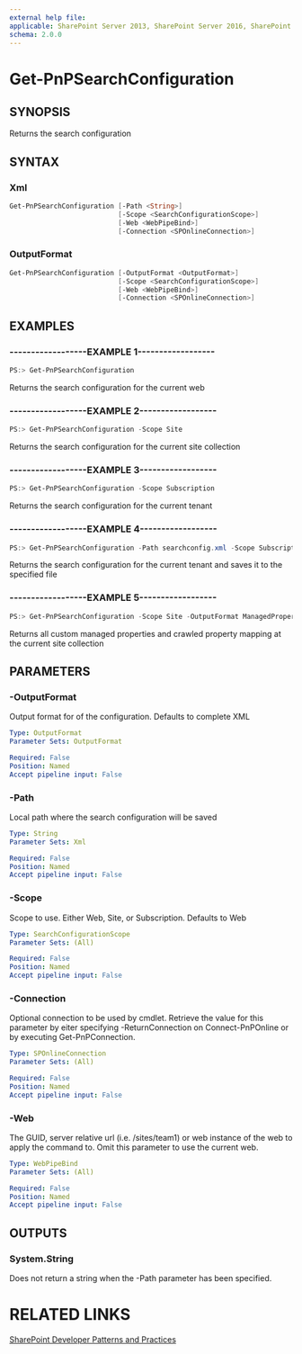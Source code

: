```yaml
---
external help file:
applicable: SharePoint Server 2013, SharePoint Server 2016, SharePoint Online
schema: 2.0.0
---
```

# Get-PnPSearchConfiguration

## SYNOPSIS
Returns the search configuration

## SYNTAX 

### Xml
```powershell
Get-PnPSearchConfiguration [-Path <String>]
                           [-Scope <SearchConfigurationScope>]
                           [-Web <WebPipeBind>]
                           [-Connection <SPOnlineConnection>]
```

### OutputFormat
```powershell
Get-PnPSearchConfiguration [-OutputFormat <OutputFormat>]
                           [-Scope <SearchConfigurationScope>]
                           [-Web <WebPipeBind>]
                           [-Connection <SPOnlineConnection>]
```

## EXAMPLES

### ------------------EXAMPLE 1------------------
```powershell
PS:> Get-PnPSearchConfiguration
```

Returns the search configuration for the current web

### ------------------EXAMPLE 2------------------
```powershell
PS:> Get-PnPSearchConfiguration -Scope Site
```

Returns the search configuration for the current site collection

### ------------------EXAMPLE 3------------------
```powershell
PS:> Get-PnPSearchConfiguration -Scope Subscription
```

Returns the search configuration for the current tenant

### ------------------EXAMPLE 4------------------
```powershell
PS:> Get-PnPSearchConfiguration -Path searchconfig.xml -Scope Subscription
```

Returns the search configuration for the current tenant and saves it to the specified file

### ------------------EXAMPLE 5------------------
```powershell
PS:> Get-PnPSearchConfiguration -Scope Site -OutputFormat ManagedPropertyMappings
```

Returns all custom managed properties and crawled property mapping at the current site collection

## PARAMETERS

### -OutputFormat
Output format for of the configuration. Defaults to complete XML

```yaml
Type: OutputFormat
Parameter Sets: OutputFormat

Required: False
Position: Named
Accept pipeline input: False
```

### -Path
Local path where the search configuration will be saved

```yaml
Type: String
Parameter Sets: Xml

Required: False
Position: Named
Accept pipeline input: False
```

### -Scope
Scope to use. Either Web, Site, or Subscription. Defaults to Web

```yaml
Type: SearchConfigurationScope
Parameter Sets: (All)

Required: False
Position: Named
Accept pipeline input: False
```

### -Connection
Optional connection to be used by cmdlet. Retrieve the value for this parameter by eiter specifying -ReturnConnection on Connect-PnPOnline or by executing Get-PnPConnection.

```yaml
Type: SPOnlineConnection
Parameter Sets: (All)

Required: False
Position: Named
Accept pipeline input: False
```

### -Web
The GUID, server relative url (i.e. /sites/team1) or web instance of the web to apply the command to. Omit this parameter to use the current web.

```yaml
Type: WebPipeBind
Parameter Sets: (All)

Required: False
Position: Named
Accept pipeline input: False
```

## OUTPUTS

### System.String

Does not return a string when the -Path parameter has been specified.

# RELATED LINKS

[SharePoint Developer Patterns and Practices](http://aka.ms/sppnp)